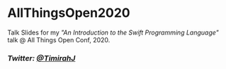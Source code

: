 # AllThingsOpen2020
Talk Slides for my _"An Introduction to the Swift Programming Language"_ talk @ All Things Open Conf, 2020.

### _Twitter: [@TimirahJ](https://www.twitter.com/timirah)_


